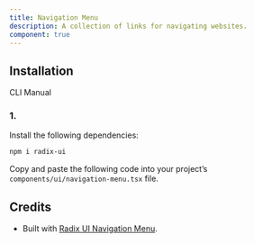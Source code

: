 ```yaml
---
title: Navigation Menu
description: A collection of links for navigating websites.
component: true
---
```


## Installation

  CLI
  Manual

### 1. 
Install the following dependencies:

```bash
npm i radix-ui
```

Copy and paste the following code into your project’s `components/ui/navigation-menu.tsx` file.

## Credits

- Built with [Radix UI Navigation Menu](https://www.radix-ui.com/primitives/docs/components/navigation-menu).
